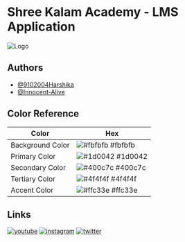 # Shree Kalam Academy - LMS Application

![Logo](https://res.cloudinary.com/ddnp4px7u/image/upload/v1746244189/logo_bag6ll.png)

## Authors

- [@9102004Harshika](https://github.com/9102004Harshika)
- [@Innocent-Alive](https://github.com/Innocent-Alive)

## Color Reference

| Color            | Hex                                                              |
| ---------------- | ---------------------------------------------------------------- |
| Background Color | ![#fbfbfb](https://via.placeholder.com/10/fbfbfb?text=+) #fbfbfb |
| Primary Color    | ![#1d0042](https://via.placeholder.com/10/1d0042?text=+) #1d0042 |
| Secondary Color  | ![#400c7c](https://via.placeholder.com/10/400c7c?text=+) #400c7c |
| Tertiary Color   | ![#4f4f4f](https://via.placeholder.com/10/4f4f4f?text=+) #4f4f4f |
| Accent Color     | ![#ffc33e](https://via.placeholder.com/10/ffc33e?text=+) #ffc33e |

## Links

[![youtube](https://img.shields.io/youtube/channel/subscribers/:channelId)](https://www.youtube.com/@kalamacademy687/)
[![instagram](https://img.shields.io/badge/linkedin-0A66C2?style=for-the-badge&logo=linkedin&logoColor=white)](https://www.instagram.com/shreekalamacademy/)
[![twitter](https://img.shields.io/badge/twitter-1DA1F2?style=for-the-badge&logo=twitter&logoColor=white)](https://twitter.com/)
